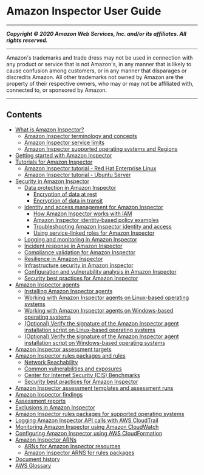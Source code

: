 # Amazon Inspector User Guide

-----
*****Copyright &copy; 2020 Amazon Web Services, Inc. and/or its affiliates. All rights reserved.*****

-----
Amazon's trademarks and trade dress may not be used in 
     connection with any product or service that is not Amazon's, 
     in any manner that is likely to cause confusion among customers, 
     or in any manner that disparages or discredits Amazon. All other 
     trademarks not owned by Amazon are the property of their respective
     owners, who may or may not be affiliated with, connected to, or 
     sponsored by Amazon.

-----
## Contents
+ [What is Amazon Inspector?](inspector_introduction.md)
   + [Amazon Inspector terminology and concepts](inspector_concepts.md)
   + [Amazon Inspector service limits](inspector_limits.md)
   + [Amazon Inspector supported operating systems and Regions](inspector_supported_os_regions.md)
+ [Getting started with Amazon Inspector](inspector_getting-started.md)
+ [Tutorials for Amazon Inspector](inspector_tutorials.md)
   + [Amazon Inspector tutorial - Red Hat Enterprise Linux](inspector_walkthrough.md)
   + [Amazon Inspector tutorial - Ubuntu Server](inspector_walkthrough_ubuntu.md)
+ [Security in Amazon Inspector](security.md)
   + [Data protection in Amazon Inspector](data-protection.md)
      + [Encryption of data at rest](encryption-at-rest.md)
      + [Encryption of data in transit](encryption-in-transit.md)
   + [Identity and access management for Amazon Inspector](security-iam.md)
      + [How Amazon Inspector works with IAM](security_iam_service-with-iam.md)
      + [Amazon Inspector identity-based policy examples](security_iam_id-based-policy-examples.md)
      + [Troubleshooting Amazon Inspector identity and access](security_iam_troubleshoot.md)
      + [Using service-linked roles for Amazon Inspector](inspector_slr.md)
   + [Logging and monitoring in Amazon Inspector](security-logging-and-monitoring.md)
   + [Incident response in Amazon Inspector](security-incident-response.md)
   + [Compliance validation for Amazon Inspector](inspector-compliance.md)
   + [Resilience in Amazon Inspector](disaster-recovery-resiliency.md)
   + [Infrastructure security in Amazon Inspector](infrastructure-security.md)
   + [Configuration and vulnerability analysis in Amazon Inspector](security-vulnerability-analysis-management.md)
   + [Security best practices for Amazon Inspector](security-best-practices.md)
+ [Amazon Inspector agents](inspector_agents.md)
   + [Installing Amazon Inspector agents](inspector_installing-uninstalling-agents.md)
   + [Working with Amazon Inspector agents on Linux-based operating systems](inspector_agents-on-linux.md)
   + [Working with Amazon Inspector agents on Windows-based operating systems](inspector_agents-on-win.md)
   + [(Optional) Verify the signature of the Amazon Inspector agent installation script on Linux-based operating systems](inspector_verify-sig-agent-download-linux.md)
   + [(Optional) Verify the signature of the Amazon Inspector agent installation script on Windows-based operating systems](inspector_verify-sig-agent-download-win.md)
+ [Amazon Inspector assessment targets](inspector_applications.md)
+ [Amazon Inspector rules packages and rules](inspector_rule-packages.md)
   + [Network Reachability](inspector_network-reachability.md)
   + [Common vulnerabilities and exposures](inspector_cves.md)
   + [Center for Internet Security (CIS) Benchmarks](inspector_cis.md)
   + [Security best practices for Amazon Inspector](inspector_security-best-practices.md)
+ [Amazon Inspector assessment templates and assessment runs](inspector_assessments.md)
+ [Amazon Inspector findings](inspector_findings.md)
+ [Assessment reports](inspector_reports.md)
+ [Exclusions in Amazon Inspector](inspector_exclusions.md)
+ [Amazon Inspector rules packages for supported operating systems](inspector_rule-packages_across_os.md)
+ [Logging Amazon Inspector API calls with AWS CloudTrail](logging-using-cloudtrail.md)
+ [Monitoring Amazon Inspector using Amazon CloudWatch](using-cloudwatch.md)
+ [Configuring Amazon Inspector using AWS CloudFormation](inspector_cloudformation-integration.md)
+ [Amazon Inspector ARNs](inspector-arns.md)
   + [ARNs for Amazon Inspector resources](inspector-arns-resources.md)
   + [Amazon Inspector ARNS for rules packages](inspector_rules-arns.md)
+ [Document history](document-history.md)
+ [AWS Glossary](glossary.md)